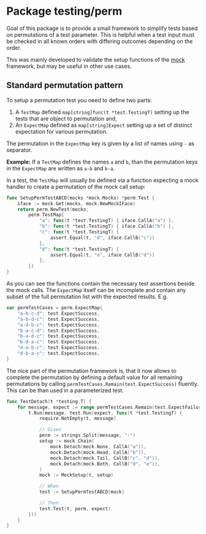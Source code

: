 # Package testing/perm

Goal of this package is to provide a small framework to simplify tests based
on permutations of a test parameter. This is helpful when a test input must be
checked in all known orders with differing outcomes depending on the order.

This was mainly developed to validate the setup functions of the [mock](../mock)
framework, but may be useful in other use cases.


## Standard permutation pattern

To setup a permutation test you need to define two parts:

1. A `TestMap` defined `map[string]func(t *test.TestingT)` setting up the
   tests that are object to permutation and,
2. An `ExpectMap` defined as `map[string]Expect` setting up a set of distinct
   expectation for various permutation.

The permutation in the `ExpectMap` key is given by a list of names using `-`
as separator.

**Example:** If a `TestMap` defines the names `a` and `b`, than the permutation
keys in the `ExpectMap` are written as `a-b` and `b-a`.

In a test, the `TestMap` will usually be defined via a function expecting a
mock handler to create a permutation of the mock call setup:

```go
func SetupPermTestABCD(mocks *mock.Mocks) *perm.Test {
    iface := mock.Get(mocks, mock.NewMockIFace)
    return perm.NewTest(mocks,
        perm.TestMap{
            "a": func(t *test.TestingT) { iface.CallA("a") },
            "b": func(t *test.TestingT) { iface.CallA("b") },
            "c": func(t *test.TestingT) {
                assert.Equal(t, "d", iface.CallB("c"))
            },
            "d": func(t *test.TestingT) {
                assert.Equal(t, "e", iface.CallB("d"))
            },
        })
}
```

As you can see the functions contain the necessary test assertions beside the
mock calls. The `ExpectMap` itself can be incomplete and contain any subset of
the full permutation list with the expected results. E.g.

```go
var permTestCases = perm.ExpectMap{
    "a-b-c-d": test.ExpectSuccess,
    "a-b-d-c": test.ExpectSuccess,
    "a-d-b-c": test.ExpectSuccess,
    "b-a-c-d": test.ExpectSuccess,
    "b-a-d-c": test.ExpectSuccess,
    "b-d-a-c": test.ExpectSuccess,
    "d-a-b-c": test.ExpectSuccess,
    "d-b-a-c": test.ExpectSuccess,
}
```

The nice part of the permutation framework is, that it now allows to complete
the permutation by defining a default value for all remaining permutations by
calling `permTestCases.Remain(test.ExpectSuccess)` fluently. This can be than
used in a parameterized test.

```go
func TestDetach(t *testing.T) {
    for message, expect := range permTestCases.Remain(test.ExpectFailure) {
        t.Run(message, test.Run(expect, func(t *test.TestingT) {
            require.NotEmpty(t, message)

            // Given
            perm := strings.Split(message, "-")
            setup := mock.Chain(
                mock.Detach(mock.None, CallA("a")),
                mock.Detach(mock.Head, CallA("b")),
                mock.Detach(mock.Tail, CallB("c", "d")),
                mock.Detach(mock.Both, CallB("d", "e")),
            )
            mock := MockSetup(t, setup)

            // When
            test := SetupPermTestABCD(mock)

            // Then
            test.Test(t, perm, expect)
        }))
    }
}
```
